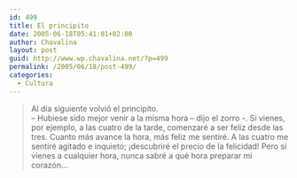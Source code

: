 ```yaml
---
id: 499
title: El principito
date: 2005-06-18T05:41:01+02:00
author: Chavalina
layout: post
guid: http://www.wp.chavalina.net/?p=499
permalink: /2005/06/18/post-499/
categories:
  - Cultura
---
```

> Al d&iacute;a siguiente volvió el principito.  
> &#8211; Hubiese sido mejor venir a la misma hora &#8211; dijo el zorro -. Si vienes, por ejemplo, a las cuatro de la tarde, comenzaré a ser feliz desde las tres. Cuanto más avance la hora, más feliz me sentiré. A las cuatro me sentiré agitado e inquieto; &iexcl;descubriré el precio de la felicidad! Pero si vienes a cualquier hora, nunca sabré a qué hora preparar mi corazón…